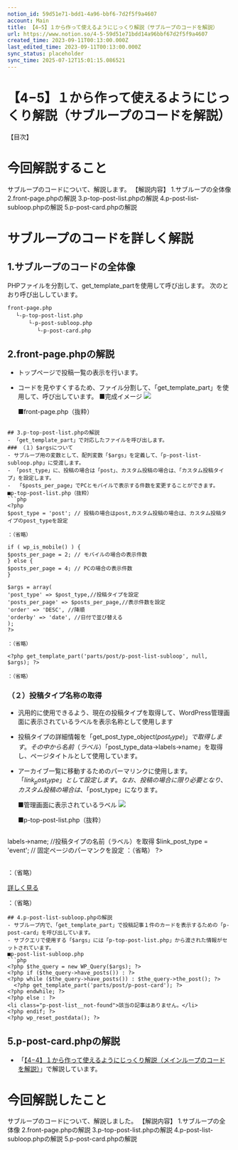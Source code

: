 ```yaml
---
notion_id: 59d51e71-bdd1-4a96-bbf6-7d2f5f9a4607
account: Main
title: 【4−5】１から作って使えるようにじっくり解説（サブループのコードを解説）
url: https://www.notion.so/4-5-59d51e71bdd14a96bbf67d2f5f9a4607
created_time: 2023-09-11T00:13:00.000Z
last_edited_time: 2023-09-11T00:13:00.000Z
sync_status: placeholder
sync_time: 2025-07-12T15:01:15.086521
---
```

# 【4−5】１から作って使えるようにじっくり解説（サブループのコードを解説）

【目次】
# 今回解説すること
サブループのコードについて、解説します。
【解説内容】
1.サブループの全体像
2.front-page.phpの解説
3.p-top-post-list.phpの解説
4.p-post-list-subloop.phpの解説
5.p-post-card.phpの解説
# サブループのコードを詳しく解説
## 1.サブループのコードの全体像
PHPファイルを分割して、get_template_partを使用して呼び出します。
次のとおり呼び出ししています。
```plain text
front-page.php
 　└-p-top-post-list.php
　　　　└-p-post-subloop.php
 　　　　　└-p-post-card.php
```
## 2.front-page.phpの解説
- トップページで投稿一覧の表示を行います。
- コードを見やすくするため、ファイル分割して、「get_template_part」を使用して、呼び出しています。
  ■完成イメージ
  ![](https://prod-files-secure.s3.us-west-2.amazonaws.com/736adce6-a3a4-4a64-9f74-d9aa055c96d2/b57ca3f8-c0f4-428c-8d12-e6a62b2497e4/Untitled.png?X-Amz-Algorithm=AWS4-HMAC-SHA256&X-Amz-Content-Sha256=UNSIGNED-PAYLOAD&X-Amz-Credential=ASIAZI2LB4666ZWVVOSD%2F20250719%2Fus-west-2%2Fs3%2Faws4_request&X-Amz-Date=20250719T044638Z&X-Amz-Expires=3600&X-Amz-Security-Token=IQoJb3JpZ2luX2VjEIT%2F%2F%2F%2F%2F%2F%2F%2F%2F%2FwEaCXVzLXdlc3QtMiJHMEUCIQCRyiAcNK7oiw7u5uHiN5QmS0O5chOLA0G6lF7qdmGsqgIgVpvefU9%2BymjW1LQT8mEbyzk06I68kTAF0XLhQ35K2XUqiAQInf%2F%2F%2F%2F%2F%2F%2F%2F%2F%2FARAAGgw2Mzc0MjMxODM4MDUiDE7XBkXxVbhiNM9nnircA3CZAiNLhvEdMoVNC%2BEo6%2FmHCoE8XsE1Bn5yE40ostrbTjw9cTQYjWhzRgUfuR7sUnMEvhi5Ktp5GwHBo%2BaaMcKJ21qNgQWGgfTXGCdsNFSoRDIHCrrgovjJ3lvOxwi3BGbn3p88S4LWQ6KVlsMi8JivW22QhPDmBDwxMJKj2QlBKfxtQr1LyFFCRl43DcibrUcOuyETgShowHBa2bHpJuFXAZyWWf8vCOSwD0TcudsG1fO5l4mfYO8j3mEVdBbfHzDXNPZkeQEXi%2BBNK8NsKhbtjp4z6liGGXiSjQ21YUq7LPDpHV3oNA1FF5dA4Dht3TYII%2Fs3fKsSHqIV2srOf%2BCzkEIr2j0Lzo2bN5hbJ6mYZL4cReMoVChv8oIcJXkhRIr%2B5Ehp7Fsl9RAFY6ftEqjWzeHBP59igVsMd%2BDYjehK9XH17a329GrP6KuBR486kEz7Ad3l26JxssHIMi6Pl3dxVQJvd0Xivl1YTlTFAVYtFxoonWipAQDhOfNb53Yy%2BKrIcRoifGvhTdhJS1vlcaio6sjhCfrPRzvqAfcGiQagjlD64UMyRphASS%2Bu2lACGRMiOct%2BMGoTEq8F9ihAgvE1IjSillZWzRSleUhdjSDQacb9Q41vqidfkefqMJGr7MMGOqUBF864wDzI9ThBoNvULRiYx5OvijXvdliJXFbljYdf%2FvLnOHUttR8mMKUIjnZscG4ADfUDRDtQ%2F2X6FoZ990ITZvPeXrxInFsnhaCxi%2Bbnk%2F7H55CweE%2FN2t3RZ%2FaMJr5PZ81doXRiIMZADCO3NvZPeGsy%2F2rdbf0orSvi5i%2BCE3Z6Cruf3bAwhBt9cjlWJyJWQc27CPzq9uKZJzP4aYjnn%2BRAxNZW&X-Amz-Signature=bb32296b041fb454d4e3421e79485b96f1a7471f2351e616055dd41cf8ebc0ca&X-Amz-SignedHeaders=host&x-amz-checksum-mode=ENABLED&x-id=GetObject)
  
  ■front-page.php（抜粋）
  ```php
<?php get_template_part('parts/project/p-top-post-list'); ?>
  ```
## 3.p-top-post-list.phpの解説
- 「get_template_part」で対応したファイルを呼び出します。
### （１）$argsについて
- サブループ用の変数として、配列変数「$args」を定義して、「p-post-list-subloop.php」に受渡します。
- 「post_type」に、投稿の場合は「post」、カスタム投稿の場合は、「カスタム投稿タイプ」を設定します。
-  「$posts_per_page」でPCとモバイルで表示する件数を変更することができます。
  ■p-top-post-list.php（抜粋）
  ```php
<?php
$post_type = 'post'; // 投稿の場合はpost,カスタム投稿の場合は、カスタム投稿タイプのpost_typeを設定

：（省略）

if ( wp_is_mobile() ) {
  $posts_per_page = 2; // モバイルの場合の表示件数
} else {
  $posts_per_page = 4; // PCの場合の表示件数
}

$args = array(
  'post_type' => $post_type,//投稿タイプを設定
  'posts_per_page' => $posts_per_page,//表示件数を設定
  'order' => 'DESC', //降順
  'orderby' => 'date', //日付で並び替える
);
?>

：（省略）

<?php get_template_part('parts/post/p-post-list-subloop', null, $args); ?>

：（省略）
  ```
### （２）投稿タイプ名称の取得
- 汎用的に使用できるよう、現在の投稿タイプを取得して、WordPress管理画面に表示されているラベルを表示名称として使用します
- 投稿タイプの詳細情報を「get_post_type_object($post_type)」で取得します。
  その中から名前（ラベル）「$post_type_data->labels->name」を取得し、ページタイトルとして使用しています。
- アーカイブ一覧に移動するためのパーマリンクに使用します。
  「$link_post_type」として設定します。
  なお、投稿の場合に限り必要となり、カスタム投稿の場合は、「$post_type」になります。
  
  ■管理画面に表示されているラベル
  ![](https://prod-files-secure.s3.us-west-2.amazonaws.com/736adce6-a3a4-4a64-9f74-d9aa055c96d2/492c5400-a161-4962-8de6-41e18716b39d/Untitled.png?X-Amz-Algorithm=AWS4-HMAC-SHA256&X-Amz-Content-Sha256=UNSIGNED-PAYLOAD&X-Amz-Credential=ASIAZI2LB466QFFUSBJH%2F20250719%2Fus-west-2%2Fs3%2Faws4_request&X-Amz-Date=20250719T044639Z&X-Amz-Expires=3600&X-Amz-Security-Token=IQoJb3JpZ2luX2VjEIT%2F%2F%2F%2F%2F%2F%2F%2F%2F%2FwEaCXVzLXdlc3QtMiJHMEUCIGEQjtIl%2FC8cavKQ8rvlSeoGCeI50aHdv4yUQ9FtrKd2AiEA8wueoanl0l1LLAvdVnXUxfPIeWCb8U3gypLJTP0UhH4qiAQInf%2F%2F%2F%2F%2F%2F%2F%2F%2F%2FARAAGgw2Mzc0MjMxODM4MDUiDNcSxtr%2Fo%2Bn4xj8r%2FSrcAx3%2FQaCfetqjjCLSufFtPTS6AST6cKF0DFvnyGhoeqvqc5Kk99N8rzs738qma9njF3dF2p3fcWFqeUwM1lpJvIL2Iuu2km7ao4y8L317YL%2FuZuDQ6316cZ4%2FQRmcXAmL4c6PABq7Cq2DQ7g3n%2B3%2F2171mGWuYNCrErmU9DzGyc8zuj8V3GkWE0gwJDf8cH9YmnrhqmGQeqg2bJLFC1Yd%2B%2B4ZNsfA6EPwTUOjEQKaFG1vUBJ%2FdFhLs9%2Bx1k422Ucg5q2za8Esf9fyChS3ANobhzIpPIlFBn50g7zgsLBRWeXRkXYxqdvNuhamneJ9fS6SVbQ7r%2BE%2F1SwUqjYpWcDnM7QWRTnA36L5%2FzfcVYEE2ZEehG5qYomNVVZf49LdOLpdorxRKAtPcwIZggQAtaf51M4iPlX3KsLOx%2BT%2BbBOeKTPLeV83o6IHDFQK2wOs5tkIlwD5NFCHoNQQGgS%2BK2STyRA9I%2B6h%2FwnSMN3WRt3Ues%2FCmJGrcDGepgUWfdNHxMrQR6uIDWtzBunpiE%2FAOi%2BfuggD362Ftlx5PuglNlLTgBOKEcWAEWcZipfRZJU0%2FQOPpPstYnVi02JBOtc8JjB4yvqc%2FKsnkTCd93jiLfj%2BvFqBdDKPXQ0Mnpfzx2pqMPCq7MMGOqUBfAa4BvcSGyYzZKzHqZyaKqmui0dogHQ%2FdcCVg%2FxgNppECnsYbWa6OIJNaqIQJfIPD5xjEC9KYcKIpcGbCHoCp3TSFLK5nxZDSX5%2FhOIvMXKT199tJ8cs8J46MpyBegmifSQU715pByGYaA1iH4m%2BXGv55xGQBChNvkAQBjyPa90uDdhPDuKWaG1vNbvI5yx2xQ0GzUDQJUpYQn4k2Lsk3qIlFs9%2B&X-Amz-Signature=1710e008809111789882182ab5b0ea6c2593b0695d064716c3e4205c47f56c2c&X-Amz-SignedHeaders=host&x-amz-checksum-mode=ENABLED&x-id=GetObject)
  
  ■p-top-post-list.php（抜粋）
  ```php
<?php

：（省略）
 
$post_type_data = get_post_type_object($post_type); //投稿タイプの詳細情報を取得
$post_type_label = $post_type_data->labels->name; //投稿タイプの名前（ラベル）を取得
$link_post_type = 'event'; // 固定ページのパーマンクを設定

：（省略）

?>

<h2 class="p-post-list__title"><?php echo $post_type_label; ?></h2>

：（省略）

<div class="p-post-list__btn">
  <a class="c-btn" href="<?php echo esc_url(home_url($link_post_type)); ?>">詳しく見る</a>
</div>

：（省略）
  ```
## 4.p-post-list-subloop.phpの解説
- サブループ内で、「get_template_part」で投稿記事１件のカードを表示するための「p-post-card」を呼び出しています。
- サブクエリで使用する「$args」には「p-top-post-list.php」から渡された情報がセットされています。
  ■p-post-list-subloop.php
  ```php
<?php $the_query = new WP_Query($args); ?>
<?php if ($the_query->have_posts()) : ?>
  <?php while ($the_query->have_posts()) : $the_query->the_post(); ?>
    <?php get_template_part('parts/post/p-post-card'); ?>
  <?php endwhile; ?>
<?php else : ?>
  <li class="p-post-list__not-found">該当の記事はありません。</li>
<?php endif; ?>
<?php wp_reset_postdata(); ?>
  ```
## 5.p-post-card.phpの解説
- 「[【4−4】１から作って使えるようにじっくり解説（メインループのコードを解説）](/6ebd666c485644d098342f47aa37bd3f)」で解説しています。
# 今回解説したこと
サブループのコードについて、解説しました。
【解説内容】
1.サブループの全体像
2.front-page.phpの解説
3.p-top-post-list.phpの解説
4.p-post-list-subloop.phpの解説
5.p-post-card.phpの解説